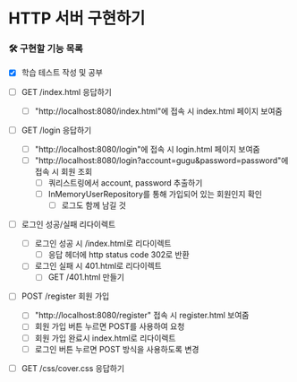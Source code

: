 # HTTP 서버 구현하기

### 🛠 구현할 기능 목록
- [x] 학습 테스트 작성 및 공부

- [ ] GET /index.html 응답하기
    - [ ] "http://localhost:8080/index.html"에 접속 시 index.html 페이지 보여줌

- [ ] GET /login 응답하기
    - [ ] "http://localhost:8080/login"에 접속 시 login.html 페이지 보여줌
    - [ ] "http://localhost:8080/login?account=gugu&password=password"에 접속 시 회원 조회
        - [ ] 쿼리스트링에서 account, password 추출하기
        - [ ] InMemoryUserRepository를 통해 가입되어 있는 회원인지 확인
            - [ ] 로그도 함께 남길 것

- [ ] 로그인 성공/실패 리다이렉트
    - [ ] 로그인 성공 시 /index.html로 리다이렉트
        - [ ] 응답 헤더에 http status code 302로 반환
    - [ ] 로그인 실패 시 401.html로 리다이렉트
        - [ ] GET /401.html 만들기

- [ ] POST /register 회원 가입
    - [ ] "http://localhost:8080/register" 접속 시 register.html 보여줌
    - [ ] 회원 가입 버튼 누르면 POST를 사용하여 요청
    - [ ] 회원 가입 완료시 index.html로 리다이렉트
    - [ ] 로그인 버튼 누르면 POST 방식을 사용하도록 변경

- [ ] GET /css/cover.css 응답하기
